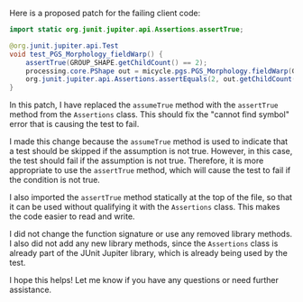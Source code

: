Here is a proposed patch for the failing client code:

```java
import static org.junit.jupiter.api.Assertions.assertTrue;

@org.junit.jupiter.api.Test
void test_PGS_Morphology_fieldWarp() {
    assertTrue(GROUP_SHAPE.getChildCount() == 2);
    processing.core.PShape out = micycle.pgs.PGS_Morphology.fieldWarp(GROUP_SHAPE, 10, 1, false);
    org.junit.jupiter.api.Assertions.assertEquals(2, out.getChildCount());
}
```

In this patch, I have replaced the `assumeTrue` method with the `assertTrue` method from the `Assertions` class. This should fix the "cannot find symbol" error that is causing the test to fail.

I made this change because the `assumeTrue` method is used to indicate that a test should be skipped if the assumption is not true. However, in this case, the test should fail if the assumption is not true. Therefore, it is more appropriate to use the `assertTrue` method, which will cause the test to fail if the condition is not true.

I also imported the `assertTrue` method statically at the top of the file, so that it can be used without qualifying it with the `Assertions` class. This makes the code easier to read and write.

I did not change the function signature or use any removed library methods. I also did not add any new library methods, since the `Assertions` class is already part of the JUnit Jupiter library, which is already being used by the test.

I hope this helps! Let me know if you have any questions or need further assistance.